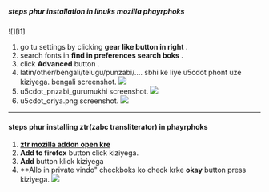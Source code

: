 ##### steps phur installation in linuks mozilla phayrphoks
![][i1]
1. go tu settings by clicking  **gear like button in right** .
1. search fonts in  **find in preferences search boks** .
1. click **Advanced** button .
1. latin/other/bengali/telugu/punzabi/.... sbhi ke liye u5cdot phont uze kiziyega. bengali screenshot.
![](./imez/u5cdot_bNgali.png)
1. u5cdot_pnzabi_gurumukhi screenshot.
![](./imez/u5cdot_pnzabi_gurumukhi.png)
1. u5cdot_oriya.png  screenshot.
![](./imez/u5cdot_oriya.png)
----------

#### steps phur installing ztr(zabc transliterator) in phayrphoks
1. **[ztr mozilla addon open kre](https://addons.mozilla.org/en-US/firefox/addon/ztr/)**
2. **Add to firefox** button click kiziyega.
3. **Add** button klick kiziyega
4. **Allo in private vindo" checkboks ko check krke **okay** button press kiziyega.
![](./imez/allou_private.png)
